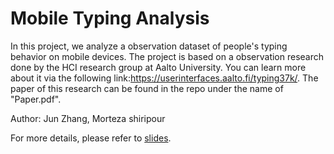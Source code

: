 # Mobile Typing Analysis
In this project, we analyze a observation dataset of people's typing behavior on mobile devices. The project is based on a observation research done by the HCI research group at Aalto University. You can learn more about it via the following link:https://userinterfaces.aalto.fi/typing37k/. The paper of this research can be found in the repo under the name of "Paper.pdf". 

Author: Jun Zhang, Morteza shiripour 

For more details, please refer to [slides](https://docs.google.com/presentation/d/19BC6E27o2JvS8r5PxtMApFIT-78uYQHRdh8fVlHP-ag/edit?usp=sharing).
